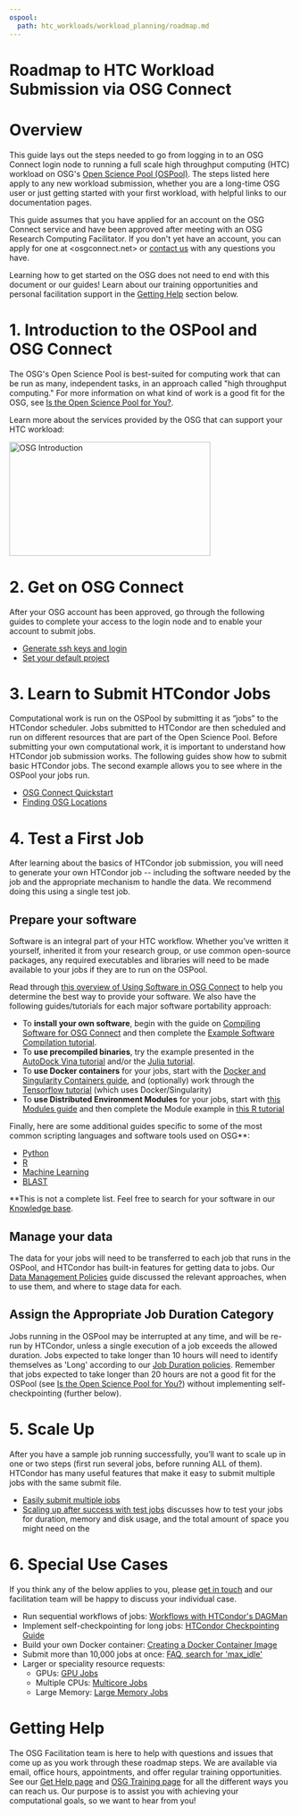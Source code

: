 ```yaml
---
ospool:
  path: htc_workloads/workload_planning/roadmap.md
---
```


Roadmap to HTC Workload Submission via OSG Connect 
====================================



# Overview

This guide lays out the steps needed to go from logging in to an OSG 
Connect login node to running a full scale high throughput computing 
(HTC) workload on OSG's [Open Science Pool (OSPool)](https://opensciencegrid.org/about/open_science_pool/). 
The steps listed here apply to any new workload 
submission, whether you are a long-time OSG user or just getting 
started with your first workload, with helpful links to our documentation pages. 

This guide assumes that you have applied for an account on the OSG Connect service and 
have been approved after meeting with an OSG Research Computing Facilitator. 
If you don't yet have an account, you can apply for one at <osgconnect.net>
or [contact us](mailto:support@osg-htc.org) with any questions you have. 

Learning how to get started on the OSG does not need to end with this document or 
our guides! Learn about our training opportunities and personal facilitation support 
in the [Getting Help](#getting-help) section below. 

# 1. Introduction to the OSPool and OSG Connect

The OSG's Open Science Pool is best-suited for computing work that can be run as many, independent 
tasks, in an approach called "high throughput computing." For more information 
on what kind of work is a good fit for the OSG, 
see [Is the Open Science Pool for You?](../../../overview/account_setup/is-it-for-you/). 

Learn more about the services provided by the OSG that can support your HTC workload: 

<a href="https://www.youtube.com/watch?v=5FMAFxROGv0"><img alt="OSG Introduction" src="https://raw.githubusercontent.com/OSGConnect/connectbook/master/images/osg-intro-video-screenshot.png" width="360" height="204"></a>

<!-- Diagram/cartoon showing how jobs are distributed to multiple sites across the U.S.-->

# 2. Get on OSG Connect

After your OSG account has been approved, go through the following guides to 
complete your access to the login node and to enable your account to submit jobs. 

- [Generate ssh keys and login](../../../overview/account_setup/generate-add-sshkey/)
- [Set your default project](../../../overview/account_setup/starting-project/)

# 3. Learn to Submit HTCondor Jobs

Computational work is run on the OSPool by submitting it as “jobs” to the
HTCondor scheduler. Jobs submitted to HTCondor are then scheduled and
run on different resources that are part of the Open Science Pool.
Before submitting your own computational work, it is important to
understand how HTCondor job submission works. The following guides show
how to submit basic HTCondor jobs. The second example allows you to see
where in the OSPool your jobs run. 

- [OSG Connect Quickstart](../../../htc_workloads/submitting_workloads/tutorial-quickstart/)
- [Finding OSG Locations](../../../htc_workloads/submitting_workloads/tutorial-osg-locations/)

# 4. Test a First Job

After learning about the basics of HTCondor job submission, you will
need to generate your own HTCondor job -- including the software needed
by the job and the appropriate mechanism to handle the data. We
recommend doing this using a single test job. 

## Prepare your software

Software is an integral part of your HTC workflow.  Whether you’ve written it yourself, inherited it from your research group, or use common open-source packages, any required executables and libraries will need to be made available to your jobs if they are to run on the OSPool. 

Read through [this overview of Using Software in OSG Connect](../../../htc_workloads/using_software/software-overview/) to help you determine the best way to provide your software.  We also have the following guides/tutorials for each major software portability approach:

- To **install your own software**, begin with the guide on [Compiling Software for OSG Connect](../../../htc_workloads/using_software/compiling-applications/) and then complete the [Example Software Compilation tutorial](../../../htc_workloads/using_software/example-compilation/).
- To **use precompiled binaries**, try the example presented in the [AutoDock Vina tutorial](../../../software_examples/drug_discovery/tutorial-AutoDockVina/) and/or the [Julia tutorial](../../../software_examples/other_languages_tools/julia-on-osg/).
- To **use Docker containers** for your jobs, start with the [Docker and Singularity Containers guide](../../../htc_workloads/using_software/available-containers-list/), and (optionally) work through the [Tensorflow tutorial](../../../software_examples/machine_learning/tutorial-tensorflow-containers/) (which uses Docker/Singularity)
- To **use Distributed Environment Modules** for your jobs, start with [this Modules guide](../../../htc_workloads/using_software/software-request/) and then complete the Module example in [this R tutorial](../../../software_examples/r/tutorial-R-addlibSNA/)

Finally, here are some additional guides specific to some of the most common scripting languages and software tools used on OSG\*\*:

- [Python](../../../software_examples/python/manage-python-packages/)
- [R](../../../software_examples/r/tutorial-R/)
- [Machine Learning](../../../software_examples/machine_learning/tutorial-tensorflow-containers/)
- [BLAST](../../../software_examples/bioinformatics/tutorial-blast-split/)

\*\*This is not a complete list.  Feel free to search for your software in our [Knowledge base](https://support.opensciencegrid.org/support/solutions/). 

## Manage your data

The data for your jobs will need to be transferred to each job that runs in the OSPool, 
and HTCondor has built-in features for getting data to jobs. Our [Data Management Policies](../../../htc_workloads/managing_data/osgconnect-storage/) guide
discussed the relevant approaches, when to use them, and where to stage data for each.
<!--
- Pick a tutorial?
-->

<!-- TODO: add guides
## Organize your files*
## Troubleshooting*
-->

## Assign the Appropriate Job Duration Category

Jobs running in the OSPool may be interrupted at any time, and will be re-run by HTCondor, unless a single execution of a job exceeds the allowed duration. Jobs expected to take longer than 10 hours will need to identify themselves as 'Long' according to our [Job Duration policies](../../../htc_workloads/workload_planning/roadmap/). Remember that jobs expected to take longer than 20 hours are not a good fit for the OSPool (see [Is the Open Science Pool for You?](../../../overview/account_setup/is-it-for-you/)) without implementing self-checkpointing (further below).

# 5. Scale Up

After you have a sample job running successfully, you’ll want to scale
up in one or two steps (first run several jobs, before running ALL of them). 
HTCondor has many useful features that make it easy to submit
multiple jobs with the same submit file.  

- [Easily submit multiple jobs](../../../htc_workloads/submitting_workloads/submit-multiple-jobs/)
- [Scaling up after success with test jobs](../../../htc_workloads/workload_planning/preparing-to-scale-up/) discusses how to test your jobs for duration, memory and disk usage, and the total amount of space you might need on the 

<!-- TODO: Making jobs resilient* -->

# 6. Special Use Cases

If you think any of the below applies to you, 
please [get in touch](mailto:support@osg-htc.org)
and our facilitation team will be happy to discuss your individual case. 

- Run sequential workflows of jobs: [Workflows with HTCondor's DAGMan](../../../htc_workloads/automated_workflows/dagman-workflows/)
- Implement self-checkpointing for long jobs: [HTCondor Checkpointing Guide](https://htcondor.readthedocs.io/en/latest/users-manual/self-checkpointing-applications.html)
- Build your own Docker container: [Creating a Docker Container Image](../../../htc_workloads/using_software/new_modules_list/)
- Submit more than 10,000 jobs at once: [FAQ, search for 'max_idle'](../../../overview/references/frequently-asked-questions/)
- Larger or speciality resource requests: 
	- GPUs: [GPU Jobs](../../../htc_workloads/specific_resource/gpu-jobs/)
	- Multiple CPUs: [Multicore Jobs](../../../htc_workloads/specific_resource/multicore-jobs/)
	- Large Memory: [Large Memory Jobs](../../../htc_workloads/specific_resource/large-memory-jobs/)

# Getting Help 

The OSG Facilitation team is here to help with questions and issues that come up as you work 
through these roadmap steps. We are available via email, office hours, appointments, and offer 
regular training opportunities. See our [Get Help page](../../../support_and_training/get_help%21/getting-help-from-RCFs/) and [OSG Training page](../../../support_and_training/training/osgusertraining/)
for all the different ways you can reach us. Our purpose 
is to assist you with achieving your computational goals, so we want to hear from you!